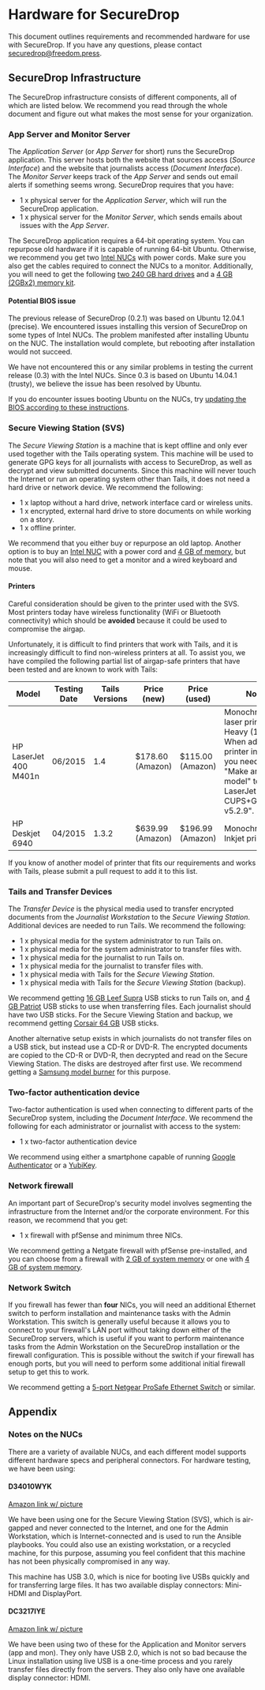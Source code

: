 # Hardware for SecureDrop

This document outlines requirements and recommended hardware for use with SecureDrop. If you have any questions, please contact securedrop@freedom.press.

## SecureDrop Infrastructure

The SecureDrop infrastructure consists of different components, all of which are listed below. We recommend you read through the whole document and figure out what makes the most sense for your organization.

### App Server and Monitor Server

The *Application Server* (or *App Server* for short) runs the SecureDrop application. This server hosts both the website that sources access (*Source Interface*) and the website that journalists access (*Document Interface*). The *Monitor Server* keeps track of the *App Server* and sends out email alerts if something seems wrong. SecureDrop requires that you have:

 * 1 x physical server for the *Application Server*, which will run the SecureDrop application.
 * 1 x physical server for the *Monitor Server*, which sends emails about issues with the *App Server*.

The SecureDrop application requires a 64-bit operating system. You can repurpose old hardware if it is capable of running 64-bit Ubuntu. Otherwise, we recommend you get two [Intel NUCs](http://www.amazon.com/dp/B00F3F38O2/) with power cords. Make sure you also get the cables required to connect the NUCs to a monitor. Additionally, you will need to get the following [two 240 GB hard drives](http://www.amazon.com/dp/B00BQ8RKT4/) and a [4 GB (2GBx2) memory kit](http://www.amazon.com/Crucial-PC3-12800-204-Pin-Notebook-CT2CP25664BF160B/dp/B005MWQ6WC/).

#### Potential BIOS issue

The previous release of SecureDrop (0.2.1) was based on Ubuntu 12.04.1 (precise). We encountered issues installing this version of SecureDrop on some types of Intel NUCs. The problem manifested after installing Ubuntu on the NUC. The installation would complete, but rebooting after installation would not succeed.

We have not encountered this or any similar problems in testing the current release (0.3) with the Intel NUCs. Since 0.3 is based on Ubuntu 14.04.1 (trusty), we believe the issue has been resolved by Ubuntu.

If you do encounter issues booting Ubuntu on the NUCs, try [updating the BIOS according to these instructions](http://arstechnica.com/gadgets/2014/02/new-intel-nuc-bios-update-fixes-steamos-other-linux-booting-problems/).

### Secure Viewing Station (SVS)

The *Secure Viewing Station* is a machine that is kept offline and only ever used together with the Tails operating system. This machine will be used to generate GPG keys for all journalists with access to SecureDrop, as well as decrypt and view submitted documents. Since this machine will never touch the Internet or run an operating system other than Tails, it does not need a hard drive or network device. We recommend the following:

 * 1 x laptop without a hard drive, network interface card or wireless units.
 * 1 x encrypted, external hard drive to store documents on while working on a story.
 * 1 x offline printer.

We recommend that you either buy or repurpose an old laptop. Another option is to buy an [Intel NUC](http://www.amazon.com/dp/B00F3F38O2/) with a power cord and [4 GB of memory](http://www.amazon.com/Crucial-PC3-12800-204-Pin-Notebook-CT2CP25664BF160B/dp/B005MWQ6WC/), but note that you will also need to get a monitor and a wired keyboard and mouse.

#### Printers

Careful consideration should be given to the printer used with the SVS. Most printers today have wireless functionality (WiFi or Bluetooth connectivity) which should be **avoided** because it could be used to compromise the airgap.

Unfortunately, it is difficult to find printers that work with Tails, and it is increasingly difficult to find non-wireless printers at all. To assist you, we have compiled the following partial list of airgap-safe printers that have been tested and are known to work with Tails:

| Model                     | Testing Date | Tails Versions | Price (new)      | Price (used)     | Notes      |
|---------------------------|--------------|----------------|------------------|------------------|------------|
| HP LaserJet 400 M401n     | 06/2015      | 1.4            | $178.60 (Amazon) | $115.00 (Amazon) | Monochrome laser printer. Heavy (10 lbs.) When adding the printer in Tails, you need to set "Make and model" to "HP LaserJet 400 CUPS+Gutenprint v5.2.9". |
| HP Deskjet 6940           | 04/2015      | 1.3.2          | $639.99 (Amazon) | $196.99 (Amazon) | Monochrome Inkjet printer |

If you know of another model of printer that fits our requirements and works with Tails, please submit a pull request to add it to this list.

### Tails and Transfer Devices

The *Transfer Device* is the physical media used to transfer encrypted documents from the *Journalist Workstation* to the *Secure Viewing Station*. Additional devices are needed to run Tails. We recommend the following:

 * 1 x physical media for the system administrator to run Tails on.
 * 1 x physical media for the system administrator to transfer files with.
 * 1 x physical media for the journalist to run Tails on.
 * 1 x physical media for the journalist to transfer files with.
 * 1 x physical media with Tails for the *Secure Viewing Station*.
 * 1 x physical media with Tails for the *Secure Viewing Station* (backup).

We recommend getting [16 GB Leef Supra](http://www.amazon.com/dp/B00FWQTBZ2/) USB sticks to run Tails on, and [4 GB Patriot](http://www.amazon.com/Swivel-Flash-Drive-Memory-Stick/dp/B00M1GYD90/) USB sticks to use when transferring files. Each journalist should have two USB sticks. For the Secure Viewing Station and backup, we recommend getting [Corsair 64 GB](http://www.amazon.com/dp/B00EM71W1S/) USB sticks.

Another alternative setup exists in which journalists do not transfer files on a USB stick, but instead use a CD-R or DVD-R. The encrypted documents are copied to the CD-R or DVD-R, then decrypted and read on the Secure Viewing Station. The disks are destroyed after first use. We recommend getting a [Samsung model burner](http://www.newegg.com/External-CD-DVD-Blu-Ray-Drives/SubCategory/ID-420) for this purpose.

### Two-factor authentication device

Two-factor authentication is used when connecting to different parts of the SecureDrop system, including the *Document Interface*. We recommend the following for each administrator or journalist with access to the system:

 * 1 x two-factor authentication device

We recommend using either a smartphone capable of running [Google Authenticator](https://support.google.com/accounts/answer/1066447?hl=en) or a [YubiKey](https://www.yubico.com/products/yubikey-hardware/yubikey/).

### Network firewall

An important part of SecureDrop's security model involves segmenting the infrastructure from the Internet and/or the corporate environment. For this reason, we recommend that you get:

 * 1 x firewall with pfSense and minimum three NICs.

We recommend getting a Netgate firewall with pfSense pre-installed, and you can choose from a firewall with [2 GB of system memory](http://store.netgate.com/NetgateAPU2.aspx) or one with [4 GB of system memory](http://store.netgate.com/APU4.aspx).

### Network Switch

If you firewall has fewer than **four** NICs, you will need an additional Ethernet switch to perform installation and maintenance tasks with the Admin Workstation. This switch is generally useful because it allows you to connect to your firewall's LAN port without taking down either of the SecureDrop servers, which is useful if you want to perform maintenance tasks from the Admin Workstation on the SecureDrop installation or the firewall configuration. This is possible without the switch if your firewall has enough ports, but you will need to perform some additional initial firewall setup to get this to work.

We recommend getting a [5-port Netgear ProSafe Ethernet Switch](http://www.amazon.com/NETGEAR-ProSafe-Gigabit-Ethernet-Desktop/dp/B0000BVYT3/) or similar.

## Appendix

### Notes on the NUCs

There are a variety of available NUCs, and each different model supports different hardware specs and peripheral connectors. For hardware testing, we have been using:

#### D34010WYK

[Amazon link w/ picture](http://www.amazon.com/Intel-Computing-BOXD34010WYK1-Black-White/dp/B00H3YT886/)

We have been using one for the Secure Viewing Station (SVS), which is air-gapped and never connected to the Internet, and one for the Admin Workstation, which is Internet-connected and is used to run the Ansible playbooks. You could also use an existing workstation, or a recycled machine, for this purpose, assuming you feel confident that this machine has not been physically compromised in any way.

This machine has USB 3.0, which is nice for booting live USBs quickly and for transferring large files. It has two available display connectors: Mini-HDMI and DisplayPort.

#### DC3217IYE

[Amazon link w/ picture](http://www.amazon.com/Intel-Computing-Gigabit-i3-3217U-DC3217IYE/dp/B0093LINVK)

We have been using two of these for the Application and Monitor servers (app and mon). They only have USB 2.0, which is not so bad because the Linux installation using live USB is a one-time process and you rarely transfer files directly from the servers. They also only have one available display connector: HDMI.
